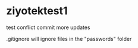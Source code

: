 # ziyotektest1

test conflict commit
more updates 

.gitignore will ignore files in the "passwords" folder

